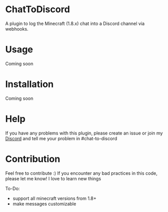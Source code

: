 # ChatToDiscord
A plugin to log the Minecraft (1.8.x) chat into a Discord channel via webhooks. 

# Usage
Coming soon

# Installation
Coming soon

# Help
If you have any problems with this plugin, please create an issue or join my [Discord](https://discord.gg/aHVQP24by2) and tell me your problem in #chat-to-discord

# Contribution
Feel free to contribute :)
If you encounter any bad practices in this code, please let me know! I love to learn new things

To-Do:
* support all minecraft versions from 1.8+
* make messages customizable
